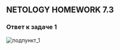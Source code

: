 ## NETOLOGY HOMEWORK 7.3

### Ответ к задаче 1



![подпункт_1](https://raw.githubusercontent.com/Evgeniy-Nikolskiy/terraform-hw/hw74/assets/741.png)  
